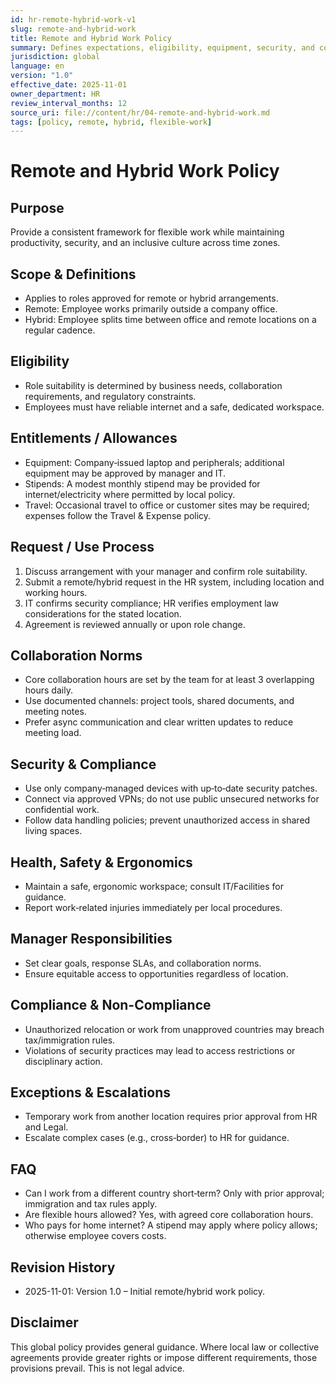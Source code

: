```yaml
---
id: hr-remote-hybrid-work-v1
slug: remote-and-hybrid-work
title: Remote and Hybrid Work Policy
summary: Defines expectations, eligibility, equipment, security, and collaboration norms for remote and hybrid work globally.
jurisdiction: global
language: en
version: "1.0"
effective_date: 2025-11-01
owner_department: HR
review_interval_months: 12
source_uri: file://content/hr/04-remote-and-hybrid-work.md
tags: [policy, remote, hybrid, flexible-work]
---
```


# Remote and Hybrid Work Policy

## Purpose
Provide a consistent framework for flexible work while maintaining productivity, security, and an inclusive culture across time zones.

## Scope & Definitions
- Applies to roles approved for remote or hybrid arrangements.
- Remote: Employee works primarily outside a company office.
- Hybrid: Employee splits time between office and remote locations on a regular cadence.

## Eligibility
- Role suitability is determined by business needs, collaboration requirements, and regulatory constraints.
- Employees must have reliable internet and a safe, dedicated workspace.

## Entitlements / Allowances
- Equipment: Company‑issued laptop and peripherals; additional equipment may be approved by manager and IT.
- Stipends: A modest monthly stipend may be provided for internet/electricity where permitted by local policy.
- Travel: Occasional travel to office or customer sites may be required; expenses follow the Travel & Expense policy.

## Request / Use Process
1. Discuss arrangement with your manager and confirm role suitability.
2. Submit a remote/hybrid request in the HR system, including location and working hours.
3. IT confirms security compliance; HR verifies employment law considerations for the stated location.
4. Agreement is reviewed annually or upon role change.

## Collaboration Norms
- Core collaboration hours are set by the team for at least 3 overlapping hours daily.
- Use documented channels: project tools, shared documents, and meeting notes.
- Prefer async communication and clear written updates to reduce meeting load.

## Security & Compliance
- Use only company‑managed devices with up‑to‑date security patches.
- Connect via approved VPNs; do not use public unsecured networks for confidential work.
- Follow data handling policies; prevent unauthorized access in shared living spaces.

## Health, Safety & Ergonomics
- Maintain a safe, ergonomic workspace; consult IT/Facilities for guidance.
- Report work‑related injuries immediately per local procedures.

## Manager Responsibilities
- Set clear goals, response SLAs, and collaboration norms.
- Ensure equitable access to opportunities regardless of location.

## Compliance & Non-Compliance
- Unauthorized relocation or work from unapproved countries may breach tax/immigration rules.
- Violations of security practices may lead to access restrictions or disciplinary action.

## Exceptions & Escalations
- Temporary work from another location requires prior approval from HR and Legal.
- Escalate complex cases (e.g., cross‑border) to HR for guidance.

## FAQ
- Can I work from a different country short‑term? Only with prior approval; immigration and tax rules apply.
- Are flexible hours allowed? Yes, with agreed core collaboration hours.
- Who pays for home internet? A stipend may apply where policy allows; otherwise employee covers costs.

## Revision History
- 2025-11-01: Version 1.0 – Initial remote/hybrid work policy.

## Disclaimer
This global policy provides general guidance. Where local law or collective agreements provide greater rights or impose different requirements, those provisions prevail. This is not legal advice.


